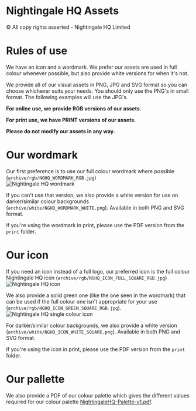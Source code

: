 # Nightingale HQ Assets
&copy; All copy rights asserted - Nightingale HQ Limited 

# Rules of use
We have an icon and a wordmark. We prefer our assets are used in full colour whenever possible, but also provide white versions for when it's not. 

We provide all of our visual assets in PNG, JPG and SVG format so you can choose whichever suits your needs. You should only use the PNG's in small format. The following examples will use the JPG's.

**For online use, we provide RGB versions of our assets.**

**For print use, we have PRINT versions of our assets.**

**Please do not modify our assets in any way.**

# Our wordmark
Our first preference is to use our full colour wordmark where possible (`archive/rgb/NGHQ_WORDMARK_RGB.jpg`) <br>
![Nightingale HQ wordmark](archive/rgb/NGHQ_WORDMARK_RGB.jpg) <br>

If you can't use that version, we also provide a white version for use on darker/similar colour backgrounds (`archive/white/NGHQ_WORDMARK_WHITE.png`). Available in both PNG and SVG format.<br>

If you're using the wordmark in print, please use the PDF version from the `print` folder.

# Our icon
If you need an icon instead of a full logo, our preferred icon is the full colour Nightingale HQ icon (`archive/rgb/NGHQ_ICON_FULL_SQUARE_RGB.jpg`)<br>
![Nightingale HQ icon](archive/rgb/NGHQ_ICON_FULL_SQUARE_RGB.jpg)<br>

We also provide a solid green one (like the one seen in the wordmark) that can be used if the full colour one isn't appropriate for your use (`archive/rgb/NGHQ_ICON_GREEN_SQUARE_RGB.jpg`).<br>
![Nightingale HQ single colour icon](archive/rgb/NGHQ_ICON_GREEN_SQUARE_RGB.jpg)<br>

For darker/similar colour backgrounds, we also provide a white version (`archive/white/NGHQ_ICON_WHITE_SQUARE.png`). Available in both PNG and SVG format. <br>

If you're using the icon in print, please use the PDF version from the `print` folder.

# Our pallette
We also provide a PDF of our colour palette which gives the different values required for our colour palette [NightingaleHQ-Palette-v1.pdf](NightingaleHQ-Palette-v1.pdf).
